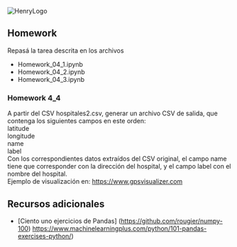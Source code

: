 ![HenryLogo](https://d31uz8lwfmyn8g.cloudfront.net/Assets/logo-henry-white-lg.png)

## Homework

Repasá la tarea descrita en los archivos
  * Homework_04_1.ipynb
  * Homework_04_2.ipynb
  * Homework_04_3.ipynb

### Homework 4_4

A partir del CSV hospitales2.csv, generar un archivo CSV de salida, que contenga los siguientes campos en este orden:<br>
latitude<br>
longitude<br>
name<br>
label<br>
Con los correspondientes datos extraídos del CSV original, el campo name tiene que corresponder con la dirección del hospital, y el campo label con el nombre del hospital.<br>
Ejemplo de visualización en: https://www.gpsvisualizer.com

## Recursos adicionales

* [Ciento uno ejercicios de Pandas] (https://github.com/rougier/numpy-100)
https://www.machinelearningplus.com/python/101-pandas-exercises-python/)
